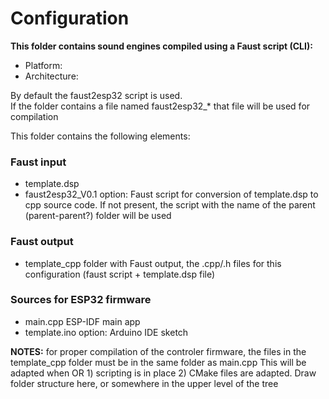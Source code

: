 # Configuration

**This folder contains sound engines compiled using a Faust script (CLI):**  
- Platform: 
- Architecture:  

By default the faust2esp32 script is used.  
If the folder contains a file named faust2esp32_* that file will be used for compilation

This folder contains the following elements:
### Faust input
- template.dsp
- faust2esp32_V0.1 option: Faust script for conversion of template.dsp to cpp source code. If not present, the script with the name of the parent (parent-parent?) folder will be used 
### Faust output   
- template_cpp   folder with Faust output, the .cpp/.h files for this configuration (faust script + template.dsp file)
### Sources for ESP32 firmware
- main.cpp       ESP-IDF main app 
- template.ino   option: Arduino IDE sketch  

**NOTES:** for proper compilation of the controler firmware, the files in the template_cpp folder must be in the same folder as main.cpp
This will be adapted when OR 1) scripting is in place 2) CMake files are adapted.
Draw folder structure here, or somewhere in the upper level of the tree
